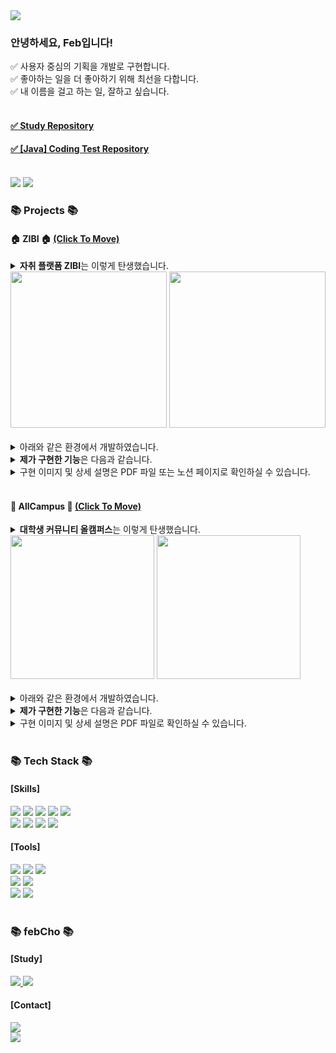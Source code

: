 <!--header-->
<img src="https://capsule-render.vercel.app/api?type=Waving&color=99a0ff&height=100&section=header&text=Feb,%20Fav!&fontSize=40&fontColor=4b3f5e&fontAlign=87" />

<!--summary-->
<h3>안녕하세요, Feb입니다!</h3>
<div>
  ✅ 사용자 중심의 기획을 개발로 구현합니다.<br>
  ✅ 좋아하는 일을 더 좋아하기 위해 최선을 다합니다.<br>
  ✅ 내 이름을 걸고 하는 일, 잘하고 싶습니다.
</div>
<br>
<h4><a href="https://github.com/febCho/projectFav">✅ Study Repository</a></h4>
<h4><a href="https://github.com/febCho/CodingTest_Java">✅ [Java] Coding Test Repository</a></h4>
<br>
<img src="https://github-readme-stats.vercel.app/api/top-langs/?username=febCho&show_icons=true&theme=graywhite">
<img src="https://velog-readme-stats.vercel.app/api?name=d_isbetterthan_p">

<!--project-->
<br>
<h3>📚 Projects 📚</h3>
<h4>🏠 ZIBI 🏠 <a href="https://github.com/rlarkawk2/ZIBI">(Click To Move)</a></h4>
<details>
  <summary>
    <b>자취 플랫폼 ZIBI</b>는 이렇게 탄생했습니다.
  </summary>
  <br>
  생각했던 것보다 좁고 낯설기만 한 자취방.<br>
  안식처가 되어야 할 공간은 어느새 집이 아닌 방으로 칭해지며 고향 집과 비교되곤 합니다.<br>
  우리는 그렇게 자취를 시작한 집에 애착을 갖지 못하고 있는 수많은 자취인들을 위해<br>
  1인 가구에 필요한 정보를 한 데 모은 플랫폼이 필요하다고 생각했습니다.<br>
  자취 기능들을 한 데 모아 <b>아직 낯설기만 한 ‘방’이 포근한 ‘집’이 될 수 있도록 돕기 위해</b> ‘ZIBI(집이 될래)’가 
  탄생했습니다.<br>
  <br>
	<b>[기능 목록]</b><br>
	1. 회원가입<br>
	2. 로그인/비밀번호 찾기<br>
	3. 메인 및 메뉴 : 일반/관리자<br>
	4. MY페이지/관리자 페이지/공개 프로필<br>
	5. 영화 예매<br>
	6. 채팅<br>
	7. 중고거래<br>
	8. 소모임 예약<br>
	9. 재능기부<br>
	10. 1인 가구 정보<br>
	11. 커뮤니티<br>
	12. 관리자<br>
  <br>
</details>
<img src="https://github.com/febCho/projectFav/assets/144503463/0e0af369-8e00-40b5-a488-896c6c0d54a5" height="250">
<img src="https://github.com/febCho/projectFav/assets/144503463/0245c64c-4724-456e-94ea-1e41f108d859" height="250">
<br><br>
<details>
  <summary>
    아래와 같은 환경에서 개발하였습니다.
  </summary>
  <div>
    <br>
    □ 개발 OS : Windows 10 64bit<br>
    □ DBMS : Oracle<br>
    □ 개발도구 : Eclipse<br>
    □ 서버 : Apache Tomcat v9.0<br>
    □ Tool : Spring Boot Framework (Maven) <br>
    □ 사용 기술 : Java, HTML5, CSS, Javascript, Jquery, SQL, Ajax, JSON, JSP, EL, JSTL<br>
    □ UML : StarUML<br>
    □ View Tool : Chrome<br>
  </div>
</details>
<details>
  <summary>
    <b>제가 구현한 기능</b>은 다음과 같습니다.
  </summary>
  <div>
    <br>
    1. <b>소모임 예약 게시판</b><br>
	  - CRUD : 다수의 미디어 파일 삽입 등 UX 향상 위해 CKEditor, DateRangePicker, 다음 주소 API 사용<br>
	  - MultipartRequest 활용한 파일 첨부<br>
	  - 페이지 처리<br>
	  - Owl Carousel 플러그인 API 활용해 모임별 후기 노출<br>
	  - Ajax 비동기 통신 활용한 댓글 및 대댓글 / 스크랩 기능<br>
	  - 동적 SQL 통한 정렬 및 검색 기능<br>
	  - SNS 공유 : 터널링 프로그램 ngrok과 firebase 저장소, API KEY 활용한 네이버 블로그, 카카오톡, 트위터 공유 기능 구현<br>
	  - 참여 메일 전송 : Spring-boot-starter-mail 라이브러리와 JavamailSender 인터페이스 활용해 참여 일정 및 장소 정보 제공<br><br>
    2. <b>공통</b><br>
	  - JavaScript와 Jquery, 정규표현식을 사용하여 입력 유효성 체크 진행<br>
  </div>
</details>
<details>
  <summary>
    구현 이미지 및 상세 설명은 PDF 파일 또는 노션 페이지로 확인하실 수 있습니다.
  </summary>
	<div>
		<h3><a href="https://drive.google.com/file/d/1DUEBak0NdJ4iS0DfHsz5zyt2zEGem_gC/view?usp=sharing">→ pdf</a><br></h3>
		※ 캡처한 이미지를 상세히 확인할 수 있도록 확대하여 보시는 걸 추천드립니다!
	</div>
	<div>
		<h3><a href="https://aeolian-legume-9a0.notion.site/ZIBI-f470d42eee7e43a6a8932378c087784d">→ notion</a></h3>
		※ 노션 페이지는 프로젝트 전체 개요 및 기능 설명이 함께 있습니다.
	</div>
</details>
<br>
<h4>🏫 AllCampus 🏫 <a href="https://github.com/Nahyun-K/AllCampus">(Click To Move)</a></h4>
<details>
  <summary>
    <b>대학생 커뮤니티 올캠퍼스</b>는 이렇게 탄생했습니다.
  </summary>
  <br>
  기능별로 세분화된 수많은 웹 사이트, 정보의 홍수 속에서 어떤 정보를 어떻게 얻어야 할지 고민인 대학생들을 위해<br>
  하나의 사이트만으로 대학 생활을 마스터 할 수 있도록 다양한 정보를 제공합니다.<br>
  <b>'우리가 만들어가는, 모두를 위한 대학 생활'</b>이라는 브랜드 슬로건 하에<br>
  학생들이 주도하는 대학 커뮤니티로서 학생들이 안전하게 대화를 나눌 수 있는 장을 마련하고자 합니다.<br>
  <br>
  	<b>[기능 목록]</b><br>
	0. 사이트 소개<br>
	1. 회원가입<br>
	2. 로그인/아이디 및 비밀번호 찾기<br>
	3. 메인 : 인증/비인증/관리자<br>
	4. MY페이지<br>
	5. 시간표<br>
	6. 강의평<br>
	7. 게시판<br>
	8. 책방<br>
	9. 학점 계산기<br>
	10. 공지사항 및 FAQ<br>
	11. 관리자<br>
<br>	
</details>
<img src="https://github.com/febCho/projectFav/assets/144503463/2119f884-8ea9-4ea4-84e5-b88b7c1e5e15" height="230">
<img src="https://github.com/febCho/projectFav/assets/144503463/3b155692-7338-4d98-898f-c6a4528d8d0d" height="230">
<br><br>
<details>
  <summary>
    아래와 같은 환경에서 개발하였습니다.
  </summary>
  <div>
    <br>
    □ 개발 OS : Windows 10 64bit<br>
    □ DBMS : Oracle<br>
    □ 개발도구 : Eclipse<br>
    □ 서버 : Apache Tomcat v9.0<br>
    □ 사용 기술 : Java, Servlet, HTML5, CSS3, Javascript, Jquery, SQL, Ajax, JSON, JSP<br>
    □ View Tool : Chrome<br>
  </div>
</details>
<details>
  <summary>
    <b>제가 구현한 기능</b>은 다음과 같습니다.
  </summary>
  <div>
    <br>
    1. 회원가입 및 로그인 : 학교/회원 정보 DB 관리 등<br>
    2. 계정 복구 기능 : 아이디/비밀번호 찾기 - 액션에서 데이터 길이에 따라 값을 다르게 가공해 개인정보 보호<br>
    3. 중고 거래(책방) 게시판 : CRUD, MultipartRequest 활용한 파일 첨부, 페이지 처리, Ajax 비동기 통신 활용한 토글, 검색 기능<br>
    4. UI 총괄 : 메인/홈 화면을 포함한 전체 레이아웃과 디자인 구축<br>
    5. 공통 : JavaScript와 Jquery, 정규표현식을 사용하여 입력 유효성 체크 진행<br>
  </div>
</details>
<details>
  <summary>
    구현 이미지 및 상세 설명은 PDF 파일로 확인하실 수 있습니다.
  </summary>
	<div>
		<h3><a href="https://drive.google.com/file/d/14bN4urV9ga4b5dqTWDIqgGrBkuPOzh29/view?usp=sharing">→ pdf</a><br></h3>
		※ 캡처한 이미지를 상세히 확인할 수 있도록 확대하여 보시는 걸 추천드립니다!
	</div>
	<div>
		<h3><a href="http://aeolian-legume-9a0.notion.site/AllCampus-2337bd79826343959f1863265ecd5148?pvs=4">→ notion</a></h3>
		※ 노션 페이지는 프로젝트 전체 개요 및 기능 설명이 함께 있습니다.
	</div>
</details>
  
<!--badge-->
<br>
<div>
  <h3>📚 Tech Stack 📚</h3>
  <h4>[Skills]</h4>
</div>
<div>
	<img src="https://img.shields.io/badge/Java-ED8B00?style=for-the-badge&logo=openjdk&logoColor=white">
	<img src="https://img.shields.io/badge/HTML5-E34F26?style=for-the-badge&logo=html5&logoColor=white">
	<img src="https://img.shields.io/badge/CSS3-1572B6?style=for-the-badge&logo=css3&logoColor=white">
  <img src="https://img.shields.io/badge/JavaScript-F7DF1E?style=for-the-badge&logo=JavaScript&logoColor=white">
	<img src="https://img.shields.io/badge/jQuery-0769AD?style=for-the-badge&logo=jquery&logoColor=white">
  <br>
  <img src="https://img.shields.io/badge/Spring-6DB33F?style=for-the-badge&logo=spring&logoColor=white">
	<img src="https://img.shields.io/badge/Bootstrap-563D7C?style=for-the-badge&logo=bootstrap&logoColor=white">
  <img src="https://img.shields.io/badge/Mybatis-000000?style=for-the-badge&logo=Fluentd&logoColor=white" />
  <img src="https://img.shields.io/badge/Oracle-F80000?style=for-the-badge&logo=Oracle&logoColor=white">
</div>
<div>
  <h4>[Tools]</h4>
</div>
<div>
  <img src="https://img.shields.io/badge/Eclipse%20IDE-2C2255?style=for-the-badge&logo=EclipseIDE&logoColor=white" />
  <img src="https://img.shields.io/badge/AWS-232F3E?style=for-the-badge&logo=AmazonAWS&logoColor=white" />
  <img src="https://img.shields.io/badge/Tomcat-F8DC75?style=for-the-badge&logo=ApacheTomcat&logoColor=white" />
  <br>
  <img src="https://img.shields.io/badge/GitHub-100000?style=for-the-badge&logo=github&logoColor=white">
  <img src="https://img.shields.io/badge/Elastic_Search-005571?style=for-the-badge&logo=elasticsearch&logoColor=white">
  <br>
  <img src="https://img.shields.io/badge/Adobe Photoshop-31A8FF?style=for-the-badge&logo=Adobe Photoshop&logoColor=white"/>
  <img src="https://img.shields.io/badge/Adobe Illustrator-FF9A00?style=for-the-badge&logo=Adobe Illustrator&logoColor=white"/>
</div>
<br>
<div>
  <h3>📚 febCho 📚</h3>
  <h4>[Study]</h4>
</div>
<div>
  <a href="https://velog.io/@d_isbetterthan_p">
    <img src="https://img.shields.io/badge/Tech Blog-20C997?style=for-the-badge&logo=velog&logoColor=white"/>
  </a>
  <a href="https://aeolian-legume-9a0.notion.site/905d56a4aafb4a9886dc3c3dfabde6a8?pvs=4">
    <img src="https://img.shields.io/badge/Notion-000000?style=for-the-badge&logo=Notion&logoColor=white" />
  </a>
 </div>
 <div>
   <h4>[Contact]</h4>
 </div>
 <div>
  <a href="mailto:rema1ny0un9@gmail.com">
    <img src="https://img.shields.io/badge/GMail-D14836?style=for-the-badge&logo=Gmail&logoColor=white" />
  </a>
 </div>

<!--footer-->
<img src="https://capsule-render.vercel.app/api?type=Waving&color=99a0ff&height=100&section=footer"/>
